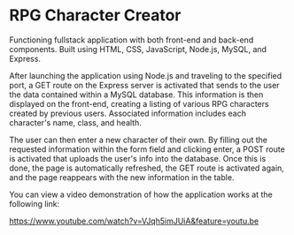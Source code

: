 # RPG Character Creator

Functioning fullstack application with both front-end and back-end components.  Built using HTML, CSS, JavaScript, Node.js, MySQL, and Express.  

After launching the application using Node.js and traveling to the specified port, a GET route on the Express server is activated that sends to the user the data contained within a MySQL database.  This information is then displayed on the front-end, creating a listing of various RPG characters created by previous users.  Associated information includes each character's name, class, and health.

The user can then enter a new character of their own.  By filling out the requested information within the form field and clicking enter, a POST route is activated that uploads the user's info into the database.  Once this is done, the page is automatically refreshed, the GET route is activated again, and the page reappears with the new information in the table.

You can view a video demonstration of how the application works at the following link:

https://www.youtube.com/watch?v=VJqh5imJUiA&feature=youtu.be